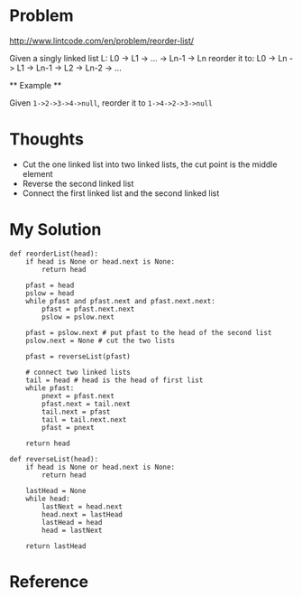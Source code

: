# Problem

http://www.lintcode.com/en/problem/reorder-list/

Given a singly linked list L: L0 -> L1 -> ... -> Ln-1 -> Ln
reorder it to: L0 -> Ln -> L1 -> Ln-1 -> L2 -> Ln-2 -> ... 

** Example **

Given ```1->2->3->4->null```, reorder it to ```1->4->2->3->null```

# Thoughts

- Cut the one linked list into two linked lists, the cut point is the middle element
- Reverse the second linked list
- Connect the first linked list and the second linked list

# My Solution

```
def reorderList(head):
    if head is None or head.next is None:
        return head
    
    pfast = head
    pslow = head
    while pfast and pfast.next and pfast.next.next:
        pfast = pfast.next.next
        pslow = pslow.next
    
    pfast = pslow.next # put pfast to the head of the second list
    pslow.next = None # cut the two lists
    
    pfast = reverseList(pfast)
    
    # connect two linked lists
    tail = head # head is the head of first list
    while pfast:
        pnext = pfast.next
        pfast.next = tail.next
        tail.next = pfast
        tail = tail.next.next
        pfast = pnext

    return head

def reverseList(head):
    if head is None or head.next is None:
        return head
    
    lastHead = None
    while head:
        lastNext = head.next
        head.next = lastHead
        lastHead = head
        head = lastNext
    
    return lastHead
```

# Reference